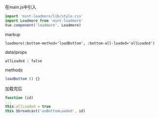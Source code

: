 在main.js中引入
```js
import 'mint-loadmore/lib/style.css'
import Loadmore from 'mint-loadmore'
Vue.component('loadmore', Loadmore)
```

markup
```pug
loadmore(:bottom-method='loadBottom', :bottom-all-loaded='allLoaded')
```

data/props
```
allLoaded : false
```

methods
```js
loadBottom () {}
```

加载完后
```js
function (id) 
...
this.allLoaded = true
this.$broadcast('onBottomLoaded', id)
```